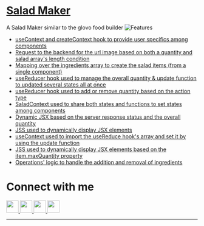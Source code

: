 # [Salad Maker](https://www.lorenzo-viganego.com/#portfolio)
  A Salad Maker similar to the glovo food builder
![Features](https://img.shields.io/badge/Features-My%20frontend's%20features-green)
- [useContext and createContext hook to provide user specifics among components](https://github.com/lorenzoVwebDev/salad-maker-repository/blob/master/src/components/App/App.js)
- [Request to the backend for the url image based on both a quantity and salad array's length condition](https://github.com/lorenzoVwebDev/salad-maker-repository/blob/master/src/components/Saladbuilder/Saladbuilder.js)
- [Mapping over the ingredients array to create the salad items (from a single component)](https://github.com/lorenzoVwebDev/salad-maker-repository/blob/master/src/components/Saladbuilder/Saladbuilder.js)
- [useReducer hook used to manage the overall quantity & update function to updated several states all at once](https://github.com/lorenzoVwebDev/salad-maker-repository/blob/master/src/components/SaladItem/SaladItem.js)
- [useReducer hook used to add or remove quantity based on the action type](https://github.com/lorenzoVwebDev/salad-maker-repository/blob/master/src/components/Saladmaker/Saladmaker.js)
- [SaladContext used to share both states and functions to set states among components](https://github.com/lorenzoVwebDev/salad-maker-repository/blob/master/src/components/Saladmaker/Saladmaker.js)
- [Dynamic JSX based on the server response status and the overall quantity](https://github.com/lorenzoVwebDev/salad-maker-repository/blob/master/src/components/Saladmaker/Saladmaker.js)
- [JSS used to dynamically display JSX elements](https://github.com/lorenzoVwebDev/salad-maker-repository/blob/master/src/components/Saladmaker/Saladmaker.js)
- [useContext used to import the useReduce hook's array and set it by using the update function](https://github.com/lorenzoVwebDev/salad-maker-repository/blob/master/src/components/SaladSummary/SaladSummary.js)
- [JSS used to dynamically display JSX elements based on the item.maxQuantity property](https://github.com/lorenzoVwebDev/salad-maker-repository/blob/master/src/components/SaladSummary/SaladSummary.js)
- [Operations' logic to handle the addition and removal of ingredients](https://github.com/lorenzoVwebDev/salad-maker-repository/blob/master/src/services/operations.js)

# Connect with me

<p align="left"> <a href="https://www.github.com/lorenzoVwebDev" target="_blank" rel="noreferrer"> <picture> <source media="(prefers-color-scheme: dark)" srcset="https://raw.githubusercontent.com/danielcranney/readme-generator/main/public/icons/socials/github-dark.svg" /> <source media="(prefers-color-scheme: light)" srcset="https://raw.githubusercontent.com/danielcranney/readme-generator/main/public/icons/socials/github.svg" /> <img src="https://raw.githubusercontent.com/danielcranney/readme-generator/main/public/icons/socials/github.svg" width="32" height="32" /> </picture> </a> <a href="http://www.instagram.com/lorenzoviganego/" target="_blank" rel="noreferrer"> <picture> <source media="(prefers-color-scheme: dark)" srcset="https://raw.githubusercontent.com/danielcranney/readme-generator/main/public/icons/socials/instagram-dark.svg" /> <source media="(prefers-color-scheme: light)" srcset="https://raw.githubusercontent.com/danielcranney/readme-generator/main/public/icons/socials/instagram.svg" /> <img src="https://raw.githubusercontent.com/danielcranney/readme-generator/main/public/icons/socials/instagram.svg" width="32" height="32" /> </picture> </a> <a href="https://www.linkedin.com/in/lorenzo-viganego-1325441a3/" target="_blank" rel="noreferrer"> <picture> <source media="(prefers-color-scheme: dark)" srcset="https://raw.githubusercontent.com/danielcranney/readme-generator/main/public/icons/socials/linkedin-dark.svg" /> <source media="(prefers-color-scheme: light)" srcset="https://raw.githubusercontent.com/danielcranney/readme-generator/main/public/icons/socials/linkedin.svg" /> <img src="https://raw.githubusercontent.com/danielcranney/readme-generator/main/public/icons/socials/linkedin.svg" width="32" height="32" /> </picture> </a> <a href="https://www.youtube.com/@lorenzoviganegomusic" target="_blank" rel="noreferrer"> <picture> <source media="(prefers-color-scheme: dark)" srcset="https://raw.githubusercontent.com/danielcranney/readme-generator/main/public/icons/socials/youtube-dark.svg" /> <source media="(prefers-color-scheme: light)" srcset="https://raw.githubusercontent.com/danielcranney/readme-generator/main/public/icons/socials/youtube.svg" /> <img src="https://raw.githubusercontent.com/danielcranney/readme-generator/main/public/icons/socials/youtube.svg" width="32" height="32" /> </picture> </a></p>

---


